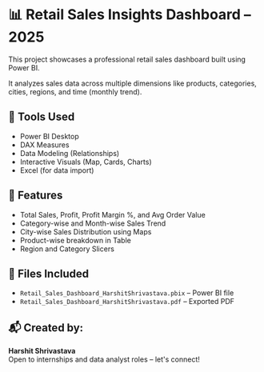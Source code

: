 # 📊 Retail Sales Insights Dashboard – 2025

This project showcases a professional retail sales dashboard built using Power BI.

It analyzes sales data across multiple dimensions like products, categories, cities, regions, and time (monthly trend).

## 🔧 Tools Used
- Power BI Desktop
- DAX Measures
- Data Modeling (Relationships)
- Interactive Visuals (Map, Cards, Charts)
- Excel (for data import)

## 📌 Features
- Total Sales, Profit, Profit Margin %, and Avg Order Value
- Category-wise and Month-wise Sales Trend
- City-wise Sales Distribution using Maps
- Product-wise breakdown in Table
- Region and Category Slicers

## 📂 Files Included
- `Retail_Sales_Dashboard_HarshitShrivastava.pbix` – Power BI file
- `Retail_Sales_Dashboard_HarshitShrivastava.pdf` – Exported PDF

## 📬 Created by:
**Harshit Shrivastava**  
Open to internships and data analyst roles – let's connect!


